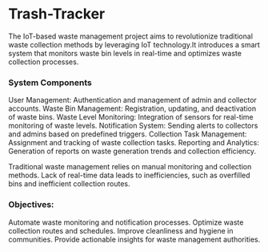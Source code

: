 # Trash-Tracker
The IoT-based waste management project aims to revolutionize traditional waste collection methods by leveraging IoT technology.It introduces a smart system that monitors waste bin levels in real-time and optimizes waste collection processes.

### System Components
User Management: Authentication and management of admin and collector accounts.
Waste Bin Management: Registration, updating, and deactivation of waste bins.
Waste Level Monitoring: Integration of sensors for real-time monitoring of waste levels.
Notification System: Sending alerts to collectors and admins based on predefined triggers.
Collection Task Management: Assignment and tracking of waste collection tasks.
Reporting and Analytics: Generation of reports on waste generation trends and collection efficiency.

Traditional waste management relies on manual monitoring and collection methods.
Lack of real-time data leads to inefficiencies, such as overfilled bins and inefficient collection routes.

### Objectives:

Automate waste monitoring and notification processes.
Optimize waste collection routes and schedules.
Improve cleanliness and hygiene in communities.
Provide actionable insights for waste management authorities.
